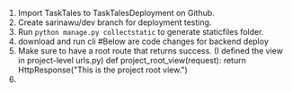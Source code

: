 1. Import TaskTales to TaskTalesDeployment on Github.
2. Create sarinawu/dev branch for deployment testing.
3. Run `python manage.py collectstatic` to generate staticfiles folder.
4. download and run cli
   #Below are code changes for backend deploy
5. Make sure to have a root route that returns success. (I defined the view in project-level urls.py)
   def project_root_view(request):
   return HttpResponse("This is the project root view.")
6.
